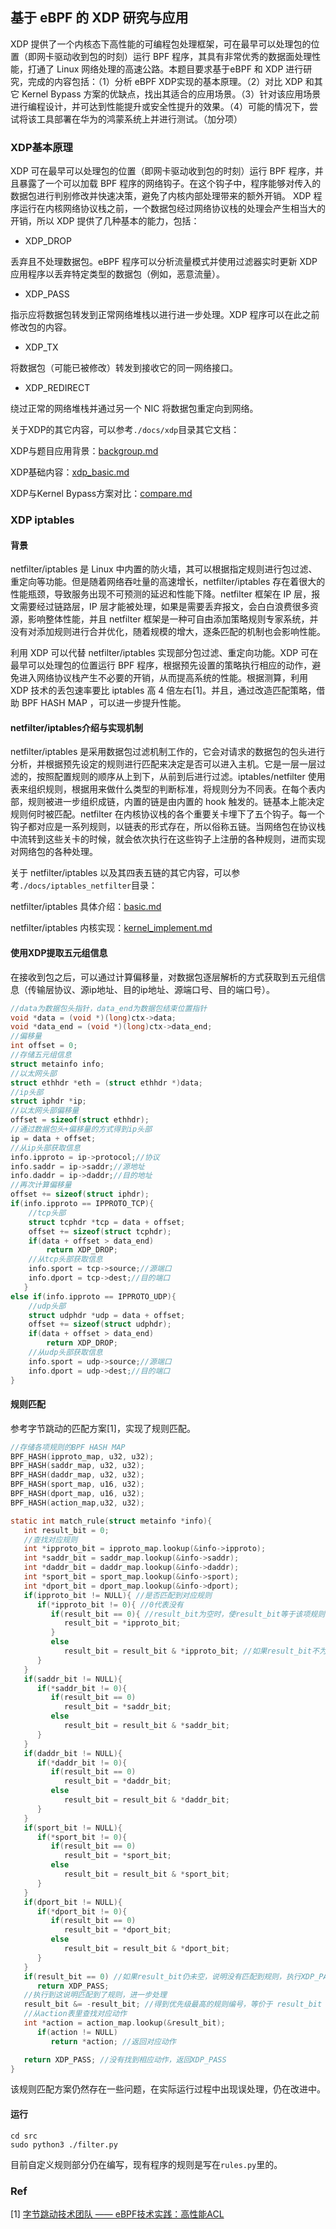 ## 基于 eBPF 的 XDP 研究与应用

XDP 提供了一个内核态下高性能的可编程包处理框架，可在最早可以处理包的位置（即网卡驱动收到包的时刻）运行 BPF 程序，其具有非常优秀的数据面处理性能，打通了 Linux 网络处理的高速公路。本题目要求基于eBPF 和 XDP 进行研究，完成的内容包括：（1）分析 eBPF XDP实现的基本原理。（2）对比 XDP 和其它 Kernel Bypass 方案的优缺点，找出其适合的应用场景。（3）针对该应用场景进行编程设计，并可达到性能提升或安全性提升的效果。（4）可能的情况下，尝试将该工具部署在华为的鸿蒙系统上并进行测试。（加分项）

### XDP基本原理

XDP 可在最早可以处理包的位置（即网卡驱动收到包的时刻）运行 BPF 程序，并且暴露了一个可以加载 BPF 程序的网络钩子。在这个钩子中，程序能够对传入的数据包进行判别修改并快速决策，避免了内核内部处理带来的额外开销。
XDP 程序运行在内核网络协议栈之前，一个数据包经过网络协议栈的处理会产生相当大的开销，所以 XDP 提供了几种基本的能力，包括：

- XDP_DROP

丢弃且不处理数据包。eBPF 程序可以分析流量模式并使用过滤器实时更新 XDP 应用程序以丢弃特定类型的数据包（例如，恶意流量）。

- XDP_PASS

指示应将数据包转发到正常网络堆栈以进行进一步处理。XDP 程序可以在此之前修改包的内容。

- XDP_TX

将数据包（可能已被修改）转发到接收它的同一网络接口。

- XDP_REDIRECT

绕过正常的网络堆栈并通过另一个 NIC 将数据包重定向到网络。

关于XDP的其它内容，可以参考`./docs/xdp`目录其它文档：

XDP与题目应用背景：[backgroup.md](./docs/xdp/backgroud.md)

XDP基础内容：[xdp_basic.md](./docs/xdp/xdp_basic.md)

XDP与Kernel Bypass方案对比：[compare.md](./docs/xdp/compare.md)


### XDP iptables

#### 背景

netfilter/iptables 是 Linux 中内置的防火墙，其可以根据指定规则进行包过滤、重定向等功能。但是随着网络吞吐量的高速增长，netfilter/iptables 存在着很大的性能瓶颈，导致服务出现不可预测的延迟和性能下降。netfilter 框架在 IP 层，报文需要经过链路层，IP 层才能被处理，如果是需要丢弃报文，会白白浪费很多资源，影响整体性能，并且 netfilter 框架是一种可自由添加策略规则专家系统，并没有对添加规则进行合并优化，随着规模的增大，逐条匹配的机制也会影响性能。

利用 XDP 可以代替 netfilter/iptables 实现部分包过滤、重定向功能。XDP 可在最早可以处理包的位置运行 BPF 程序，根据预先设置的策略执行相应的动作，避免进入网络协议栈产生不必要的开销，从而提高系统的性能。根据测算，利用 XDP 技术的丢包速率要比 iptables 高 4 倍左右[1]。并且，通过改造匹配策略，借助 BPF HASH MAP ，可以进一步提升性能。

#### netfilter/iptables介绍与实现机制

netfilter/iptables 是采用数据包过滤机制工作的，它会对请求的数据包的包头进行分析，并根据预先设定的规则进行匹配来决定是否可以进入主机。它是一层一层过滤的，按照配置规则的顺序从上到下，从前到后进行过滤。iptables/netfilter 使用表来组织规则，根据用来做什么类型的判断标准，将规则分为不同表。在每个表内部，规则被进一步组织成链，内置的链是由内置的 hook 触发的。链基本上能决定规则何时被匹配。netfilter 在内核协议栈的各个重要关卡埋下了五个钩子。每一个钩子都对应是一系列规则，以链表的形式存在，所以俗称五链。当网络包在协议栈中流转到这些关卡的时候，就会依次执行在这些钩子上注册的各种规则，进而实现对网络包的各种处理。

关于 netfilter/iptables 以及其四表五链的其它内容，可以参考`./docs/iptables_netfilter`目录：

netfilter/iptables 具体介绍：[basic.md](./docs/iptables_netfilter/basic.md)

netfilter/iptables 内核实现：[kernel_implement.md](./docs/iptables_netfilter/kernel_implement.md)

#### 使用XDP提取五元组信息

在接收到包之后，可以通过计算偏移量，对数据包逐层解析的方式获取到五元组信息（传输层协议、源ip地址、目的ip地址、源端口号、目的端口号）。

```c
//data为数据包头指针，data_end为数据包结束位置指针
void *data = (void *)(long)ctx->data;
void *data_end = (void *)(long)ctx->data_end;
//偏移量
int offset = 0;
//存储五元组信息
struct metainfo info;
//以太网头部
struct ethhdr *eth = (struct ethhdr *)data;
//ip头部
struct iphdr *ip;
//以太网头部偏移量
offset = sizeof(struct ethhdr);
//通过数据包头+偏移量的方式得到ip头部
ip = data + offset;
//从ip头部获取信息
info.ipproto = ip->protocol;//协议
info.saddr = ip->saddr;//源地址
info.daddr = ip->daddr;//目的地址
//再次计算偏移量
offset += sizeof(struct iphdr);
if(info.ipproto == IPPROTO_TCP){
    //tcp头部
    struct tcphdr *tcp = data + offset;
    offset += sizeof(struct tcphdr);
    if(data + offset > data_end)
        return XDP_DROP;
    //从tcp头部获取信息
    info.sport = tcp->source;//源端口
    info.dport = tcp->dest;//目的端口
   }
else if(info.ipproto == IPPROTO_UDP){
    //udp头部
    struct udphdr *udp = data + offset;
    offset += sizeof(struct udphdr);
    if(data + offset > data_end)
        return XDP_DROP;
    //从udp头部获取信息
    info.sport = udp->source;//源端口
    info.dport = udp->dest;//目的端口
}
```

#### 规则匹配

参考字节跳动的匹配方案[1]，实现了规则匹配。

```c
//存储各项规则的BPF HASH MAP
BPF_HASH(ipproto_map, u32, u32);
BPF_HASH(saddr_map, u32, u32);
BPF_HASH(daddr_map, u32, u32);
BPF_HASH(sport_map, u16, u32);
BPF_HASH(dport_map, u16, u32);
BPF_HASH(action_map,u32, u32);

static int match_rule(struct metainfo *info){
   int result_bit = 0;
   //查找对应规则
   int *ipproto_bit = ipproto_map.lookup(&info->ipproto);
   int *saddr_bit = saddr_map.lookup(&info->saddr);
   int *daddr_bit = daddr_map.lookup(&info->daddr);
   int *sport_bit = sport_map.lookup(&info->sport);
   int *dport_bit = dport_map.lookup(&info->dport);
   if(ipproto_bit != NULL){ //是否匹配到对应规则
      if(*ipproto_bit != 0){ //0代表没有
         if(result_bit == 0){ //result_bit为空时，使result_bit等于该项规则编号
            result_bit = *ipproto_bit;
         }
         else
            result_bit = result_bit & *ipproto_bit; //如果result_bit不为空，与该规则编号进行按位与运算。
      }
   }
   if(saddr_bit != NULL){
      if(*saddr_bit != 0){
         if(result_bit == 0)
            result_bit = *saddr_bit;
         else
            result_bit = result_bit & *saddr_bit;
      }
   }
   if(daddr_bit != NULL){ 
      if(*daddr_bit != 0){     
         if(result_bit == 0)
            result_bit = *daddr_bit;
         else
            result_bit = result_bit & *daddr_bit;
      }
   }
   if(sport_bit != NULL){
      if(*sport_bit != 0){
         if(result_bit == 0)
            result_bit = *sport_bit;
         else
            result_bit = result_bit & *sport_bit;
      }
   }
   if(dport_bit != NULL){
      if(*dport_bit != 0){
         if(result_bit == 0)
            result_bit = *dport_bit;
         else
            result_bit = result_bit & *dport_bit;
      }
   }
   if(result_bit == 0) //如果result_bit仍未空，说明没有匹配到规则，执行XDP_PASS（即什么都不做）
      return XDP_PASS;
   //执行到这说明匹配到了规则，进一步处理
   result_bit &= -result_bit; //得到优先级最高的规则编号，等价于 result_bit &= !result_bit + 1
   //从action表里查找对应动作
   int *action = action_map.lookup(&result_bit);
      if(action != NULL)
         return *action; //返回对应动作

   return XDP_PASS; //没有找到相应动作，返回XDP_PASS
}
```

该规则匹配方案仍然存在一些问题，在实际运行过程中出现误处理，仍在改进中。

#### 运行

```
cd src
sudo python3 ./filter.py
```

目前自定义规则部分仍在编写，现有程序的规则是写在`rules.py`里的。

### Ref

[1] [字节跳动技术团队 —— eBPF技术实践：高性能ACL](https://blog.csdn.net/ByteDanceTech/article/details/106632252)